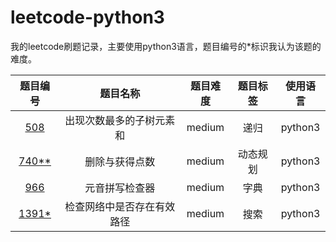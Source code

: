 # leetcode-python3
我的leetcode刷题记录，主要使用python3语言，题目编号的*标识我认为该题的难度。

|题目编号|题目名称|题目难度|题目标签|使用语言|
|:-:|:-:|:-:|:-:|:-:|
|[508](recursive/508_出现次数最多的子树元素和.md)|出现次数最多的子树元素和|medium|递归|python3|
|[740**](dp/740_删除与获得点数.md)|删除与获得点数|medium|动态规划|python3|
|[966](dict/966_元音拼写检查器.md)|元音拼写检查器|medium|字典|python3|
|[1391*](search/1391_检查网络中是否存在有效路径.md)|检查网络中是否存在有效路径|medium|搜索|python3|
